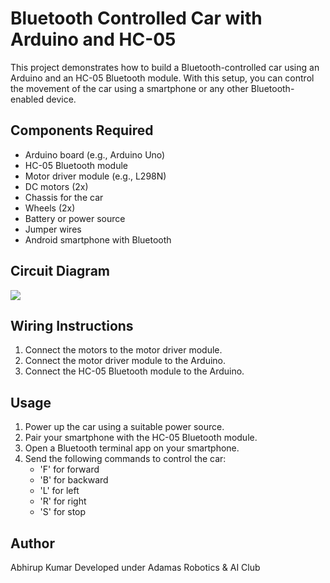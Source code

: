 # Bluetooth Controlled Car with Arduino and HC-05

This project demonstrates how to build a Bluetooth-controlled car using an Arduino and an HC-05 Bluetooth module. With this setup, you can control the movement of the car using a smartphone or any other Bluetooth-enabled device. 

## Components Required
- Arduino board (e.g., Arduino Uno)
- HC-05 Bluetooth module
- Motor driver module (e.g., L298N)
- DC motors (2x)
- Chassis for the car
- Wheels (2x)
- Battery or power source
- Jumper wires
- Android smartphone with Bluetooth

## Circuit Diagram

![](https://github.com/DevAdvancer/Bluetooth-Control-Car/blob/main/Bluetooth_Car_Circuit_Diagram.png)
## Wiring Instructions
1. Connect the motors to the motor driver module.
2. Connect the motor driver module to the Arduino.
3. Connect the HC-05 Bluetooth module to the Arduino.

## Usage
1. Power up the car using a suitable power source.
2. Pair your smartphone with the HC-05 Bluetooth module.
3. Open a Bluetooth terminal app on your smartphone.
4. Send the following commands to control the car:
   - 'F' for forward
   - 'B' for backward
   - 'L' for left
   - 'R' for right
   - 'S' for stop

## Author
Abhirup Kumar
Developed under Adamas Robotics & AI Club
